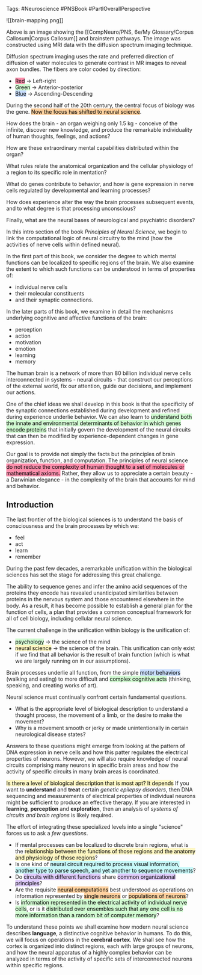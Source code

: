 Tags: #Neuroscience #PNSBook #PartIOverallPerspective 

![[brain-mapping.png]]

Above is an image showing the [[CompNeuro/PNS, 6e/My Glossary/Corpus Callosum|Corpus Callosum]] and brainstem pathways. The image was constructed using MRI data with the diffusion spectrum imaging technique.

Diffusion spectrum imaging uses the rate and preferred direction of diffusion of water molecules to generate contrast in MR images to reveal axon bundles. The fibers are color coded by direction:
* <mark style="background: #FF5582A6;">Red</mark> → Left-right
* <mark style="background: #BBFABBA6;">Green</mark> → Anterior-posterior
* <mark style="background: #ADCCFFA6;">Blue</mark> → Ascending-Descending

During the second half of the 20th century, the central focus of biology was the gene. <mark style="background: #FFB86CA6;">Now the focus has shifted to neural science</mark>.

How does the brain - an organ weighing only 1.5 kg - conceive of the infinite, discover new knowledge, and produce the remarkable individuality of human thoughts, feelings, and actions?

How are these extraordinary mental capabilities distributed within the organ?

What rules relate the anatomical organization and the cellular physiology of a region to its specific role in mentation?

What do genes contribute to behavior, and how is gene expression in nerve cells regulated by developmental and learning processes?

How does experience alter the way the brain processes subsequent events, and to what degree is that processing unconscious?

Finally, what are the neural bases of neurological and psychiatric disorders?

In this intro section of the book _Principles of Neural Science_, we begin to link the computational logic of neural circuitry to the mind (how the activities of nerve cells within defined neural).

In the first part of this book, we consider the degree to which mental functions can be localized to specific regions of the brain. We also examine the extent to which such functions can be understood in terms of properties of: 
* individual nerve cells
* their molecular constituents
* and their synaptic connections. 

In the later parts of this book, we examine in detail the mechanisms underlying cognitive and affective functions of the brain:
* perception
* action
* motivation
* emotion
* learning
* memory

The human brain is a network of more than 80 billion individual nerve cells interconnected in systems - neural circuits - that construct our perceptions of the external world, fix our attention, guide our decisions, and implement our actions.

One of the chief ideas we shall develop in this book is that the specificity of the synaptic connections established during development and refined during experience underlie behavior. We can also learn to <mark style="background: #BBFABBA6;">understand both the innate and environmental determinants of behavior in which genes encode proteins</mark> that initially govern the development of the neural circuits that can then be modified by experience-dependent changes in gene expression.

Our goal is to provide not simply the facts but the principles of brain organization, function, and computation. The principles of neural science <mark style="background: #FF5582A6;">do not reduce the complexity of human thought to a set of molecules or mathematical axioms.</mark> Rather, they allow us to appreciate a certain beauty - a Darwinian elegance - in the complexity of the brain that accounts for mind and behavior. 


## Introduction
The last frontier of the biological sciences is to understand the basis of consciousness and the brain processes by which we:
* feel 
* act
* learn
* remember

During the past few decades, a remarkable unification within the biological sciences has set the stage for addressing this great challenge.

The ability to sequence genes and infer the amino acid sequences of the proteins they encode has revealed unanticipated similarities between proteins in the nervous system and those encountered elsewhere in the body. As a result, it has become possible to establish a general plan for the function of cells, a plan that provides a common conceptual framework for all of cell biology, including cellular neural science.

The current challenge in the unification within biology is the unification of:
* <mark style="background: #BBFABBA6;">psychology</mark> → the science of the mind
* <mark style="background: #FFF3A3A6;">neural science</mark> → the science of the brain.
This unification can only exist if we find that all behavior is the result of brain function (which is what we are largely running on in our assumptions).

Brain processes underlie all function, from the simple <mark style="background: #ADCCFFA6;">motor behaviors</mark> (walking and eating) to more difficult and <mark style="background: #BBFABBA6;">complex cognitive acts</mark> (thinking, speaking, and creating works of art).

Neural science must continually confront certain fundamental questions.
* What is the appropriate level of biological description to understand a thought process, the movement of a limb, or the desire to make the movement?
* Why is a movement smooth or jerky or made unintentionally in certain neurological disease states?

Answers to these questions might emerge from looking at the pattern of DNA expression in nerve cells and how this patter regulates the electrical properties of neurons. However, we will also require knowledge of neural circuits comprising many neurons in specific brain areas and how the activity of specific circuits in many brain areas is coordinated.

<mark style="background: #FFF3A3A6;">Is there a level of biological description that is most apt? It depends</mark>
If you want to **understand** and **treat** certain _genetic epilepsy disorders_, then DNA sequencing and measurements of electrical properties of individual neurons might be sufficient to produce an effective therapy.
If you are interested in **learning**, **perception** and **exploration**, then an analysis of _systems of circuits and brain regions_ is likely required.

The effort of integrating these specialized levels into a single "science" forces us to ask a _few questions_.
* If mental processes can be localized to discrete brain regions, what is the <mark style="background: #FFF3A3A6;">relationship between the functions of those regions and the anatomy and physiology of those regions</mark>?
* Is one kind of <mark style="background: #ABF7F7A6;">neural circuit required to process visual information, another type to parse speech, and yet another to sequence movements</mark>?
* Do <mark style="background: #D2B3FFA6;">circuits with different functions</mark> share <mark style="background: #D2B3FFA6;">common organizational principles</mark>?
* Are the requisite <mark style="background: #FFB86CA6;">neural computations</mark> best understood as operations on information represented by <mark style="background: #FFB86CA6;">single neurons</mark> or <mark style="background: #FFB86CA6;">populations of neurons</mark>?
* Is <mark style="background: #BBFABBA6;">information represented in the electrical activity of individual nerve cells</mark>, or is it <mark style="background: #BBFABBA6;">distributed over ensembles such that any one cell is no more information than a random bit of computer memory</mark>?

To understand these points we shall examine how modern neural science describes **language**, a distinctive cognitive behavior in humans. To do this, we will focus on operations in the **cerebral cortex**. We shall see how the cortex is organized into distinct regions, each with large groups of neurons, and how the neural apparatus of a highly complex behavior can be analyzed in terms of the activity of specific sets of interconnected neurons within specific regions.


